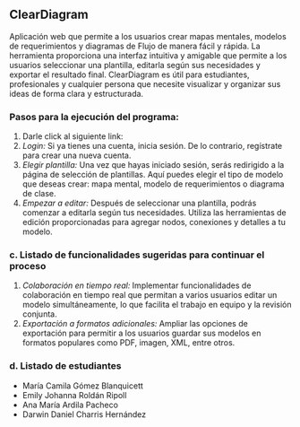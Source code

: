 ## ClearDiagram
Aplicación web que permite a los usuarios crear mapas mentales, modelos de requerimientos y diagramas de Flujo de manera fácil y rápida. 
La herramienta proporciona una interfaz intuitiva y amigable que permite a los usuarios seleccionar una plantilla, editarla según sus necesidades y exportar el resultado final.
ClearDiagram es útil para estudiantes, profesionales y cualquier persona que necesite visualizar y organizar sus ideas de forma clara y estructurada.

### Pasos para la ejecución del programa: 
1. Darle click al siguiente link: 
2. *Login:* Si ya tienes una cuenta, inicia sesión. De lo contrario, regístrate para crear una nueva cuenta.
3. *Elegir plantilla:* Una vez que hayas iniciado sesión, serás redirigido a la página de selección de plantillas. Aquí puedes elegir el tipo de modelo que deseas crear: mapa mental, modelo de requerimientos o diagrama de clase.
4. *Empezar a editar:* Después de seleccionar una plantilla, podrás comenzar a editarla según tus necesidades. Utiliza las herramientas de edición proporcionadas para agregar nodos, conexiones y detalles a tu modelo.

### c. Listado de funcionalidades sugeridas para continuar el proceso
1. *Colaboración en tiempo real:* Implementar funcionalidades de colaboración en tiempo real que permitan a varios usuarios editar un modelo simultáneamente, lo que facilita el trabajo en equipo y la revisión conjunta.
2. *Exportación a formatos adicionales:* Ampliar las opciones de exportación para permitir a los usuarios guardar sus modelos en formatos populares como PDF, imagen, XML, entre otros.

### d. Listado de estudiantes
- María Camila Gómez Blanquicett
- Emily Johanna Roldán Ripoll
- Ana María Ardila Pacheco
- Darwin Daniel Charris Hernández
